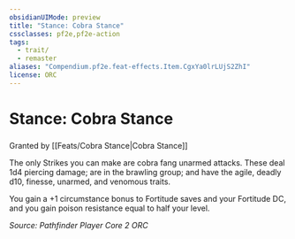 ```yaml
---
obsidianUIMode: preview
title: "Stance: Cobra Stance"
cssclasses: pf2e,pf2e-action
tags:
  - trait/
  - remaster
aliases: "Compendium.pf2e.feat-effects.Item.CgxYa0lrLUjS2ZhI"
license: ORC
---
```

# Stance: Cobra Stance

### 






Granted by [[Feats/Cobra Stance|Cobra Stance]]

The only Strikes you can make are cobra fang unarmed attacks. These deal 1d4 piercing damage; are in the brawling group; and have the agile, deadly d10, finesse, unarmed, and venomous traits.

You gain a +1 circumstance bonus to Fortitude saves and your Fortitude DC, and you gain poison resistance equal to half your level.

*Source: Pathfinder Player Core 2*
*ORC*